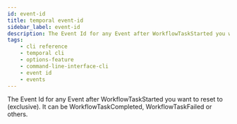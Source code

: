 ```yaml
---
id: event-id
title: temporal event-id
sidebar_label: event-id
description: The Event Id for any Event after WorkflowTaskStarted you want to reset to (exclusive).
tags: 
    - cli reference
    - temporal cli
    - options-feature
    - command-line-interface-cli
    - event id
    - events
---
```


The Event Id for any Event after WorkflowTaskStarted you want to reset to (exclusive).
It can be WorkflowTaskCompleted, WorkflowTaskFailed or others.
